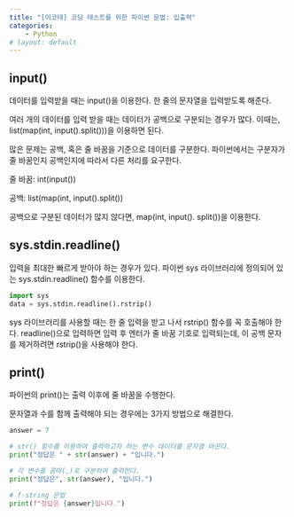 ```yaml
---
title: "[이코테] 코딩 테스트를 위한 파이썬 문법: 입출력"
categories:
    - Python
# layout: default
---
```

input()
---

데이터를 입력받을 때는 input()을 이용한다. 한 줄의 문자열을 입력받도록 해준다.

여러 개의 데이터를 입력 받을 때는 데이터가 공백으로 구분되는 경우가 많다. 이때는, list(map(int, input().split()))을 이용하면 된다.

많은 문제는 공백, 혹은 줄 바꿈을 기준으로 데이터를 구분한다. 파이썬에서는 구분자가 줄 바꿈인지 공백인지에 따라서 다른 처리를 요구한다.

줄 바꿈: int(input())

공백: list(map(int, input().split())

공백으로 구분된 데이터가 많지 않다면, map(int, input(). split())을 이용한다.

sys.stdin.readline()
---

입력을 최대한 빠르게 받아야 하는 경우가 있다. 파이썬 sys 라이브러리에 정의되어 있는 sys.stdin.readline() 함수를 이용한다. 

```python
import sys
data = sys.stdin.readline().rstrip()
```

sys 라이브러리를 사용할 때는 한 줄 입력을 받고 나서 rstrip() 함수를 꼭 호출해야 한다. readline()으로 입력하면 입력 후 엔터가 줄 바꿈 기호로 입력되는데, 이 공백 문자를 제거하려면 rstrip()을 사용해야 한다.

print()
---

파이썬의 print()는 출력 이후에 줄 바꿈을 수행한다.

문자열과 수를 함께 출력해야 되는 경우에는 3가지 방법으로 해결한다.

```python
answer = 7

# str() 함수를 이용하여 출력하고자 하는 변수 데이터를 문자열 바꾼다.
print("정답은 " + str(answer) + "입니다.")

# 각 변수를 콤마(,)로 구분하여 출력한다.
print("정답은", str(answer), "입니다.")

# f-string 문법
print(f"정답은 {answer}입니다.")
```